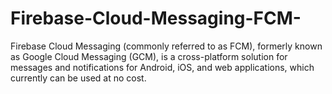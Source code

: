 # Firebase-Cloud-Messaging-FCM-
Firebase Cloud Messaging (commonly referred to as FCM), formerly known as Google Cloud Messaging (GCM), is a cross-platform solution for messages and notifications for Android, iOS, and web applications, which currently can be used at no cost.
